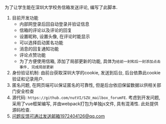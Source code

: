 为了让学生能在深圳大学校务信箱发送评论, 编写了此脚本.
1. 目前开发功能
    - 内部网登录后回自动登录并验证信息
    - 信箱的评论以及评论的回复
    - 设置昵称, 设置头像, 在评论时能显示
    - 可以选择启动匿名功能
    - 消息的回复通知功能
    - 评论点赞功能
    - 为了方便使用信箱, 添加了局部更新的功能, 具体为`给前一封和后一封添加点击事件, 完成局部更新`
2. 身份验证机制: 由前台获取深圳大学的cookie, 发送到后台, 后台依靠此cookie验证和记录用户.
3. 匿名问题, 在网页端可以保证匿名的可靠性, 但是后台依旧保留数据以供相关部门安全检查
4. 源代码: `https://github.com/nutVI/SZU_mailbox_forumFE`. 考虑到开发问题, 采用了vue框架编写, 并由webpack打包为单独js文件, 具有混淆性. 此处提供源码检查.
5. 问题反馈可通过发送邮箱1972404126@qq.com